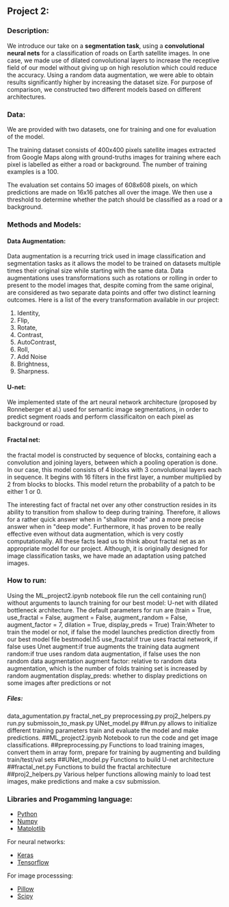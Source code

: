 ## Project 2:

### Description:
We introduce our take on a **segmentation task**, using a **convolutional neural nets** for a classification of roads on Earth satellite images. In one case, we made use of dilated convolutional layers to increase the receptive field of our model without giving up on high resolution which could reduce the accuracy. Using a random data augmentation, we were able to obtain results significantly higher by increasing the dataset size. For purpose of comparison, we constructed two different models based on different architectures.

### Data:
We are provided with two datasets, one for training and one for evaluation of the model.

The training dataset consists of 400x400 pixels satellite images extracted from Google Maps along with ground-truths images for training where each pixel is labelled as either a road or background. The number of training examples is a 100. 

The evaluation set contains 50 images of 608x608 pixels, on which predictions are made on 16x16 patches all over the image. We then use a threshold to determine whether the patch should be classified as a road or a background.

### Methods and Models:

#### Data Augmentation:
Data augmentation is a recurring trick used in image classification and segmentation tasks as it allows the model to be trained on datasets multiple times their original size while starting with the same data. Data augmentations uses transformations such as rotations or rolling in order to present to the model images that, despite coming from the same original, are considered as two separate data points and offer two distinct learning outcomes. Here is a list of the every transformation available in our project:

<ol>
  <li>Identity,</li>
  <li>Flip,</li>
  <li>Rotate,</li>
  <li>Contrast,</li>
  <li>AutoContrast,</li>
  <li>Roll,</li>
  <li>Add Noise</li>
  <li>Brightness,</li>
  <li>Sharpness.</li>
</ol>


#### U-net:
We implemented state of the art neural network architecture (proposed by Ronneberger et al.) used for semantic image segmentations, in order to predict segment roads and perform classificaiton on each pixel as background or road.


#### Fractal net:
the fractal model is constructed by sequence of blocks, containing each a convolution and joining layers, between which a pooling operation is done. In our case, this model consists of 4 blocks with 3 convolutional layers each in sequence. It begins with 16 filters in the first layer, a number multiplied by 2 from blocks to blocks. This model return the probability of a patch to be either 1 or 0.

The interesting fact of fractal net over any other construction resides in its ability to transition from shallow to deep during training. Therefore, it allows for a rather quick answer when in "shallow mode" and a more precise answer when in "deep mode". Furthermore, it has proven to be really effective even without data augmentation, which is very costly computationally. All these facts lead us to think about fractal net as an appropriate model for our project. Although, it is originally designed for image classification tasks, we have made an adaptation using patched images.


### How to run:
Using the ML_project2.ipynb notebook file run the cell containing run() without arguments to launch training for our best model: U-net with dilated bottleneck architecture.
The default parameters for run are (train = True, use_fractal = False, augment = False, augment_random = False, augment_factor = 7, dilation = True, display_preds = True)
Train:Wheter to train the model or not, if false the model launches prediction directly from our best model file bestmodel.h5
use_fractal:if true uses fractal network, if false uses Unet
augment:if true augments the training data
augment random:if true uses random data augmentation, if false uses the non random data augmentation
augment factor: relative to random data augmentation, which is the number of folds training set is increased by random augmentation
display_preds: whether to display predictions on some images after predictions or not

##### Files:
data_agumentation.py fractal_net_py preprocessing.py proj2_helpers.py run.py submissoin_to_mask.py UNet_model.py
##run.py
allows to initialize different training parameters train and evaluate the model and make predictions.
##ML_project2.ipynb
Notebook to run the code and get image classifications.
##preprocessing.py
Functions to load training images, convert them in array form, prepare for training by augmenting and building train/test/val sets
##UNet_model.py
Functions to build U-net architecture
##fractal_net.py
Functions to build the fractal architecture 
##proj2_helpers.py
Various helper functions allowing  mainly to load test images, make predictions and make a csv submission.



### Libraries and Progamming language:
- [Python](https://www.python.org)
- [Numpy](https://numpy.org)
- [Matplotlib](https://matplotlib.org)

For neural networks:
- [Keras](https://keras.io)
- [Tensorflow](https://www.tensorflow.org/?hl=fr)

For image processsing:
- [Pillow](https://pillow.readthedocs.io/en/stable/)
- [Scipy](https://www.scipy.org)
